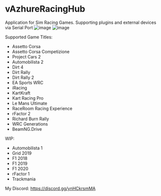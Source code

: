 # vAzhureRacingHub
Application for Sim Racing Games. Supporting plugins and external devices via Serial Port
![image](https://github.com/vazhure/vAzhureRacingHub/assets/124382776/7ce0700b-066d-4681-a54e-31646424d08c)
![image](https://github.com/vazhure/vAzhureRacingHub/assets/124382776/854e9e48-29b4-4987-8002-dd5b09e4b3de)

Supported Game Titles:
* Assetto Corsa
* Assetto Corsa Competizione
* Project Cars 2
* Automobilista 2
* Dirt 4
* Dirt Rally
* Dirt Rally 2
* EA Sports WRC
* iRacing
* KartKraft
* Kart Racing Pro
* Le Mans Ultimate
* RaceRoom Racing Experience
* rFactor 2
* Richard Burn Rally
* WRC Generations
* BeamNG.Drive

WIP:
* Automobilista 1
* Grid 2019
* F1 2018
* F1 2019
* F1 2020
* rFactor 1
* Trackmania

My Discord: https://discord.gg/ynHCkrsmMA
